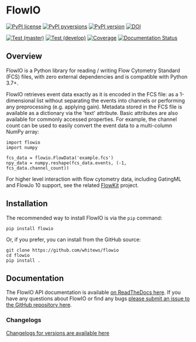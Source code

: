 # FlowIO

[![PyPI license](https://img.shields.io/pypi/l/flowio.svg?colorB=dodgerblue)](https://pypi.python.org/pypi/flowio/)
[![PyPI pyversions](https://img.shields.io/pypi/pyversions/flowio.svg)](https://pypi.python.org/pypi/flowio/)
[![PyPI version](https://img.shields.io/pypi/v/flowio.svg?colorB=blue)](https://pypi.python.org/pypi/flowio/)
[![DOI](https://zenodo.org/badge/14634514.svg)](https://zenodo.org/badge/latestdoi/14634514)


[![Test (master)](https://github.com/whitews/FlowIO/actions/workflows/tests_master.yml/badge.svg)](https://github.com/whitews/FlowIO/actions/workflows/tests_master.yml)
[![Test (develop)](https://github.com/whitews/FlowIO/actions/workflows/tests_develop.yml/badge.svg)](https://github.com/whitews/FlowIO/actions/workflows/tests_develop.yml)
[![Coverage](https://codecov.io/gh/whitews/FlowIO/branch/master/graph/badge.svg)](https://codecov.io/gh/whitews/flowio)
[![Documentation Status](https://readthedocs.org/projects/flowio/badge/?version=latest)](https://flowio.readthedocs.io/en/latest/?badge=latest)

## Overview

FlowIO is a Python library for reading / writing Flow Cytometry Standard (FCS) 
files, with zero external dependencies and is compatible with Python 3.7+.

FlowIO retrieves event data exactly as it is encoded in the FCS file: as a 
1-dimensional list without separating the events into channels or performing 
any preprocessing (e.g. applying gain). Metadata stored in the FCS file is 
available as a dictionary via the 'text' attribute. Basic attributes are also 
available for commonly accessed properties. For example, the channel count 
can be used to easily convert the event data to a multi-column NumPy array:

```
import flowio
import numpy

fcs_data = flowio.FlowData('example.fcs')
npy_data = numpy.reshape(fcs_data.events, (-1, fcs_data.channel_count))
```

For higher level interaction with flow cytometry data, including GatingML and FlowJo 10 support, 
see the related [FlowKit](https://github.com/whitews/FlowKit) project.

## Installation

The recommended way to install FlowIO is via the `pip` command:

```
pip install flowio
```

Or, if you prefer, you can install from the GitHub source:

```
git clone https://github.com/whitews/flowio
cd flowio
pip install .
```

## Documentation

The FlowIO API documentation is available [on ReadTheDocs here](https://flowio.readthedocs.io/en/latest/?badge=latest). If you have any questions about FlowIO or find any bugs [please submit an issue to the GitHub repository here](https://github.com/whitews/FlowIO/issues/new/).

### Changelogs

[Changelogs for versions are available here](https://github.com/whitews/FlowIO/releases)


